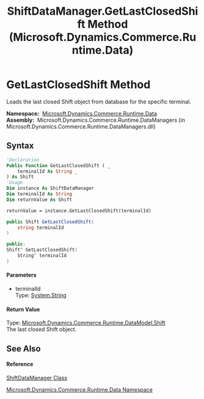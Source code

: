 ﻿---
title: ShiftDataManager.GetLastClosedShift Method  (Microsoft.Dynamics.Commerce.Runtime.Data)
TOCTitle: GetLastClosedShift Method
ms:assetid: M:Microsoft.Dynamics.Commerce.Runtime.Data.ShiftDataManager.GetLastClosedShift(System.String)
ms:mtpsurl: https://technet.microsoft.com/en-us/library/microsoft.dynamics.commerce.runtime.data.shiftdatamanager.getlastclosedshift(v=AX.60)
ms:contentKeyID: 62213907
ms.date: 05/18/2015
mtps_version: v=AX.60
f1_keywords:
- Microsoft.Dynamics.Commerce.Runtime.Data.ShiftDataManager.GetLastClosedShift
dev_langs:
- CSharp
- C++
- VB
---

# GetLastClosedShift Method

Loads the last closed Shift object from database for the specific terminal.

**Namespace:**  [Microsoft.Dynamics.Commerce.Runtime.Data](microsoft-dynamics-commerce-runtime-data-namespace.md)  
**Assembly:**  Microsoft.Dynamics.Commerce.Runtime.DataManagers (in Microsoft.Dynamics.Commerce.Runtime.DataManagers.dll)

## Syntax

``` vb
'Declaration
Public Function GetLastClosedShift ( _
    terminalId As String _
) As Shift
'Usage
Dim instance As ShiftDataManager
Dim terminalId As String
Dim returnValue As Shift

returnValue = instance.GetLastClosedShift(terminalId)
```

``` csharp
public Shift GetLastClosedShift(
    string terminalId
)
```

``` c++
public:
Shift^ GetLastClosedShift(
    String^ terminalId
)
```

#### Parameters

  - terminalId  
    Type: [System.String](https://technet.microsoft.com/en-us/library/s1wwdcbf\(v=ax.60\))  

#### Return Value

Type: [Microsoft.Dynamics.Commerce.Runtime.DataModel.Shift](shift-class-microsoft-dynamics-commerce-runtime-datamodel.md)  
The last closed Shift object.  

## See Also

#### Reference

[ShiftDataManager Class](shiftdatamanager-class-microsoft-dynamics-commerce-runtime-data.md)

[Microsoft.Dynamics.Commerce.Runtime.Data Namespace](microsoft-dynamics-commerce-runtime-data-namespace.md)

